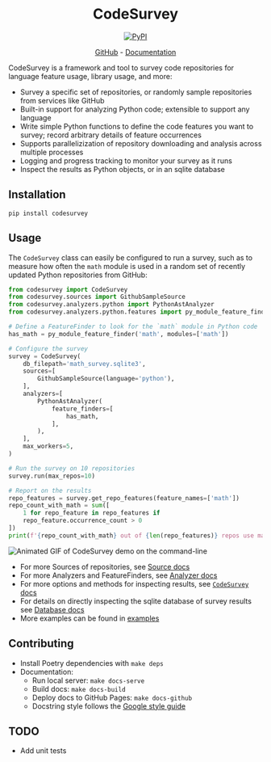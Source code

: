 <div align="center">

<h1>CodeSurvey</h1>

<a href="https://pypi.org/project/codesurvey">
    <img alt="PyPI" src="https://img.shields.io/pypi/v/codesurvey">
</a>

<p>
    <a href="https://github.com/lean-python-org/codesurvey">GitHub</a> - <a href="https://lean-python-org.github.io/codesurvey">Documentation</a>
</p>

</div>

CodeSurvey is a framework and tool to survey code repositories for
language feature usage, library usage, and more:

* Survey a specific set of repositories, or randomly sample
  repositories from services like GitHub
* Built-in support for analyzing Python code; extensible to support
  any language
* Write simple Python functions to define the code features you want
  to survey; record arbitrary details of feature occurrences
* Supports parallelizization of repository downloading and analysis
  across multiple processes
* Logging and progress tracking to monitor your survey as it runs
* Inspect the results as Python objects, or in an sqlite database


## Installation

```
pip install codesurvey
```


## Usage

The `CodeSurvey` class can easily be configured to run a survey, such
as to measure how often the `math` module is used in a random set of
recently updated Python repositories from GitHub:

```python
from codesurvey import CodeSurvey
from codesurvey.sources import GithubSampleSource
from codesurvey.analyzers.python import PythonAstAnalyzer
from codesurvey.analyzers.python.features import py_module_feature_finder

# Define a FeatureFinder to look for the `math` module in Python code
has_math = py_module_feature_finder('math', modules=['math'])

# Configure the survey
survey = CodeSurvey(
    db_filepath='math_survey.sqlite3',
    sources=[
        GithubSampleSource(language='python'),
    ],
    analyzers=[
        PythonAstAnalyzer(
            feature_finders=[
                has_math,
            ],
        ),
    ],
    max_workers=5,
)

# Run the survey on 10 repositories
survey.run(max_repos=10)

# Report on the results
repo_features = survey.get_repo_features(feature_names=['math'])
repo_count_with_math = sum([
    1 for repo_feature in repo_features if
    repo_feature.occurrence_count > 0
])
print(f'{repo_count_with_math} out of {len(repo_features)} repos use math')
```

![Animated GIF of CodeSurvey demo on the command-line](https://lean-python-org.github.io/codesurvey/images/codesurvey-demo.gif)

* For more Sources of repositories, see [Source
  docs](https://lean-python-org.github.io/codesurvey/sources/core)
* For more Analyzers and FeatureFinders, see [Analyzer
  docs](https://lean-python-org.github.io/codesurvey/analyzers/core)
* For more options and methods for inspecting results, see
  [`CodeSurvey` docs](https://lean-python-org.github.io/codesurvey/core)
* For details on directly inspecting the sqlite database of survey
  results see [Database docs](https://lean-python-org.github.io/codesurvey/database)
* More examples can be found in
  [examples](https://github.com/lean-python-org/codesurvey/tree/main/examples)


## Contributing

* Install Poetry dependencies with `make deps`
* Documentation:
    * Run local server: `make docs-serve`
    * Build docs: `make docs-build`
    * Deploy docs to GitHub Pages: `make docs-github`
    * Docstring style follows the [Google style guide](https://google.github.io/styleguide/pyguide.html#38-comments-and-docstrings)


## TODO

* Add unit tests
